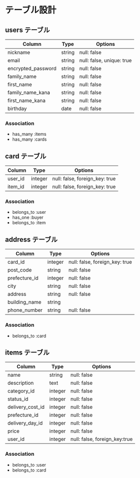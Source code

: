 # テーブル設計

## users テーブル

| Column             | Type   | Options                   |
| -----------------  | ------ | ------------------------- | 
| nickname           | string | null: false               |
| email              | string | null: false, unique: true |
| encrypted_password | string | null: false               |
| family_name        | string | null: false               |
| first_name         | string | null: false               |
| family_name_kana   | string | null: false               |
| first_name_kana    | string | null: false               |
| birthday           | date   | null: false               |

### Association

- has_many :items
- has_many :cards


## card テーブル

| Column      | Type       | Options                        |
| ----------- | -----------| -------------------------------|
| user_id     | integer    | null: false, foreign_key: true |
| item_id     | integer    | null: false, foreign_key: true |

### Association

- belongs_to :user
- has_one :buyer
- belongs_to :item

## address テーブル

| Column       | Type       | Options                        |
| -------------| -----------| -------------------------------|
| card_id      | integer    | null: false, foreign_key: true |
| post_code    | string     | null: false                    |
| prefecture_id| integer    | null: false                    | 
| city         | string     | null: false                    |
| address      | string     | null: false                    |
| building_name| string     |                                | 
| phone_number | string     | null: false                    |

### Association

- belongs_to :card

## items テーブル

| Column           | Type       | Options                        |
| -----------------| -----------| -------------------------------|
| name             | string     | null: false                    |
| description      | text       | null: false                    | 
| category_id      | integer    | null: false                    |
| status_id        | integer    | null: false                    |
| delivery_cost_id | integer    | null: false                    |
| prefecture_id    | integer    | null: false                    |
| delivery_day_id  | integer    | null: false                    | 
| price            | integer    | null: false                    |
| user_id          | integer    | null: false, foreign_key:true  |

### Association

- belongs_to :user
- belongs_to :card

